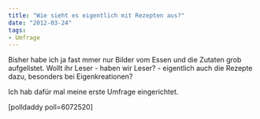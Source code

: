 ```yaml
---
title: "Wie sieht es eigentlich mit Rezepten aus?"
date: "2012-03-24" 
tags:
- Umfrage
---
```


Bisher habe ich ja fast mmer nur Bilder vom Essen und die Zutaten grob aufgelistet. Wollt ihr Leser - haben wir Leser? - eigentlich auch die Rezepte dazu, besonders bei Eigenkreationen?

Ich hab dafür mal meine erste Umfrage eingerichtet.

\[polldaddy poll=6072520\]
